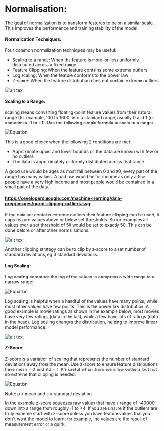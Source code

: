 # Normalisation: 
The goal of normalization is to transform features to be on a similar scale. This improves the performance and training 
stability of the model.

#### Normalization Techniques:
Four common normalization techniques may be useful:  
* Scaling to a range: When the feature is more-or-less uniformly distributed across a fixed range
* Feature Clipping: When the feature contains some extreme outliers
* Log scaling: When the feature conforms to the power law
* Z-score: When the feature distribution does not contain extreme outliers

![alt text](https://developers.google.com/machine-learning/data-prep/images/normalizations-at-a-glance-v2.svg
"normalisation Techniques")  

#### Scaling to a Range:  
scaling means converting floating-point feature values from their natural range (for example, 100 to 1600) into a 
standard range, usually 0 and 1 (or sometimes -1 to +1). Use the following simple formula to scale to a range:

<img src="https://latex.codecogs.com/png.latex?x%5E%7B%27%7D%3D%5Cfrac%7B%28x-x_%7Bmin%7D%29%7D%7B%28x_%7Bmax%7D-x_%7Bmin%7D%29%7D" title="Equation" />
  
This is a good choice when the following 2 conditions are met:  
* Approximate upper and lower bounds on the data are known with few or no outliers
* The data is approximately uniformly distributed across that range  

A good use would be ages as most fall between 0 and 90, every part of the range has many values. A bad use would be for 
income as only a few people have a very high income and most people would be contained in a small part of the data.

#### https://developers.google.com/machine-learning/data-prep/images/norm-clipping-outliers.svg:  
If the data set contains extreme outliers then feature clipping can be used, it caps feature values above or below set 
thresholds. So for examples all values over a set threshold of 50 would be set to exactly 50. This can be done before 
or after other normalisations.

![alt text](https://developers.google.com/machine-learning/data-prep/images/norm-clipping-outliers.svg
"Feature Clipping")  

Another clipping strategy can be to clip by z-score to a set number of standard deviations, eg 3 standard deviations.

#### Log Scaling:  
Log scaling computes the log of the values to compress a wide range to a narrow range:

<img src="https://latex.codecogs.com/png.latex?x%5E%7B%27%7D%3Dlog%28x%29" title="Equation" />
  
Log scaling is helpful when a handful of the values have many points, while most other values have few points. This is 
the power law distribution. A good example is movie ratings as shown in the example below, most movies have very few 
ratings (data in the tail), while a few have lots of ratings (data in the head). Log scaling changes the distribution, 
helping to improve linear model performance.

![alt text](https://developers.google.com/machine-learning/data-prep/images/norm-log-scaling-movie-ratings.svg
"Log Scaling")  

#### Z-Score:  
Z-score is a variation of scaling that represents the number of standard deviations away from the mean. Use z-score to 
ensure feature distributions have mean = 0 and std = 1. It’s useful when there are a few outliers, but not so extreme 
that clipping is needed:  

<img src="https://latex.codecogs.com/png.latex?x%5E%7B%27%7D%3D%5Cfrac%7B%28x-%5Cmu%29%7D%7B%5Csigma%7D" title="Equation" />

Note: μ = mean and σ = standard deviation  

In the example z-score squeezes raw values that have a range of ~40000 down into a range from roughly -1 to +4. If you 
are unsure if the outliers are truly extreme start with z-score unless you have feature values that you don't want the 
model to learn; for example, the values are the result of measurement error or a quirk.
